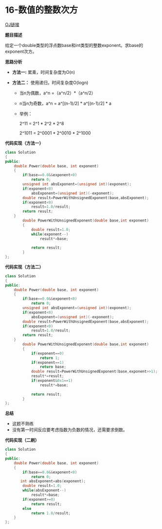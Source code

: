 # 16-数值的整数次方

[OJ链接](https://www.nowcoder.com/practice/1a834e5e3e1a4b7ba251417554e07c00?tpId=13&tqId=11165&tPage=1&rp=1&ru=%2Fta%2Fcoding-interviews&qru=%2Fta%2Fcoding-interviews%2Fquestion-ranking)

**题目描述**

给定一个double类型的浮点数base和int类型的整数exponent。求base的exponent次方。

**思路分析**

* **方法一:**
累乘，时间复杂度为O(n)

* **方法二：**
使用递归，时间复杂度O(logn)
  * 当n为偶数，a^n =（a^n/2）*（a^n/2）
  * n当n为奇数，a^n = a^[(n-1)/2] * a^[(n-1)/2] * a
  * 举例：
  
    2^11 = 2^1 * 2^2 * 2^8

    2^1011 = 2^0001 * 2^0010 * 2^1000

**代码实现（方法一）**

```c++
class Solution 
{
public:
    double Power(double base, int exponent) 
    {
        if(base==0.0&&exponent<0)
            return 0;
        unsigned int absExponent=(unsigned int)(exponent);
        if(exponent<0)
            absExponent=(unsigned int)(-exponent);
        double result=PowerWithUnsignedExponent(base,absExponent);
        if(exponent<0)
            result=1.0/result;
        return result;
    }
        double PowerWithUnsignedExponent(double base,int exponent)
        {
            double result=1.0;
            while(exponent--)
                result*=base;
        
            return result;
        }
};
```

**代码实现（方法二）**

```c++
class Solution 
{
public:
    double Power(double base, int exponent) 
    {
        if(base==0.0&&exponent<0)
            return 0;
        unsigned int absExponent=(unsigned int)(exponent);
        if(exponent<0)
            absExponent=(unsigned int)(-exponent);
        double result=PowerWithUnsignedExponent(base,absExponent);
        if(exponent<0)
            result=1.0/result;
        return result;
    }
        double PowerWithUnsignedExponent(double base,int exponent)
        {
            if(exponent==0)
                return 1;
            if(exponent==1)
                return base;
            double result=PowerWithUnsignedExponent(base,exponent>>1);
            result*=result;
            if(exponent&0x1==1)
                result*=base;
            
            return result;
        }
};
```

**总结**

* 这题不熟练
* 没有第一时间反应要考虑指数为负数的情况，还需要求倒数。

**代码实现（二刷）**

```c++
class Solution 
{
public:
    double Power(double base, int exponent) 
    {
        if(base==0.0&&exponent<0)
            return 0;
       int absExponent=abs(exponent);
        double result=1.0;
        while(absExponent--)
            result*=base;
        if(exponent>=0)
            return result;
        else
            return 1.0/result;
    }
};
```


